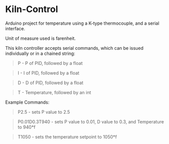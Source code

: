# Kiln-Control
Arduino project for temperature using a K-type thermocouple, and a serial interface.

Unit of measure used is farenheit.

This kiln controller accepts serial commands, which can be issued individually or in a chained string:

> P - P of PID, followed by a float

> I - I of PID, followed by a float

> D - D of PID, followed by a float

> T - Temperature, followed by an int

Example Commands: 

> P2.5 - sets P value to 2.5

> P0.01D0.3T940 - sets P value to 0.01, D value to 0.3, and Temperature to 940*f

> T1050 - sets the temperature setpoint to 1050*f
